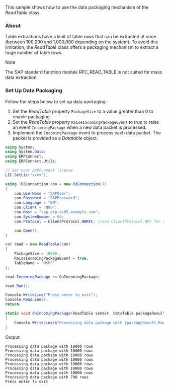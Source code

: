 This sample shows how to use the data packaging mechanism of the *ReadTable* class.

### About

Table extractions have a limit of table rows that can be extracted at once (between 100,000 and 1,000,000 depending on the system). To avoid this limitation, the *ReadTable* class offers a packaging mechanism to extract a huge number of table rows.

Note

The SAP standard function module RFC_READ_TABLE is not suited for mass data extraction.

### Set Up Data Packaging

Follow the steps below to set up data packaging:

1. Set the *ReadTable* property `PackageSize` to a value greater than 0 to enable packaging.
1. Set the *ReadTable* property `RaiseIncomingPackageEvent` to *true* to raise an event `IncomingPackage` when a new data packet is processed.
1. Implement the `IncomingPackage` event to process each data packet. The packet is provided as a *Datatable* object.

```csharp
using System;
using System.Data;
using ERPConnect;
using ERPConnect.Utils;

// Set your ERPConnect license
LIC.SetLic("xxxx");

using (R3Connection con = new R3Connection())
{
    con.UserName = "SAPUser";
    con.Password = "SAPPassword";
    con.Language = "EN";
    con.Client = "800";
    con.Host = "sap-erp-as05.example.com";
    con.SystemNumber = 00;
    con.Protocol = ClientProtocol.NWRFC; //use ClientProtocol.RFC for classic RFC library

    con.Open();
}

var read = new ReadTable(con)
{
    PackageSize = 10000,
    RaiseIncomingPackageEvent = true,
    TableName = "MKPF"
};

read.IncomingPackage += OnIncomingPackage;

read.Run();

Console.WriteLine("Press enter to exit");
Console.ReadLine();
return;

static void OnIncomingPackage(ReadTable sender, DataTable packageResult)
{
    Console.WriteLine($"Processing data package with {packageResult.Rows.Count} rows");
}

```

Output:

```text
Processing data package with 10000 rows
Processing data package with 10000 rows
Processing data package with 10000 rows
Processing data package with 10000 rows
Processing data package with 10000 rows
Processing data package with 10000 rows
Processing data package with 10000 rows
Processing data package with 798 rows
Press enter to exit

```
